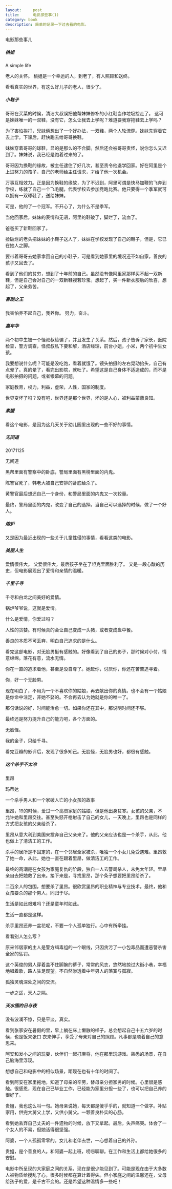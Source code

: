 ```yaml
---
layout:     post
title:      电影那些事(1)
category: book
description: 简单的记录一下过去看的电影。
---
```


电影那些事儿

##### 桃姐
A simple life 

老人的关怀。
桃姐是一个幸运的人，到老了，有人照顾和送终。

看看真实的世界，有这么好儿子的老人，很少了。

##### 小鞋子

哥哥在买菜的时候，清洁大叔误把他帮妹妹修补的小红鞋当作垃圾捡走了。
这可是妹妹唯一的一双鞋，没有它，怎么让我去上学呢？难道要我穿拖鞋去上学吗？

为了害怕挨打，兄妹俩想出了一个好办法，一双鞋，两个人轮流穿。妹妹先穿着它去上学。下课后，赶快跑去给哥哥换鞋。

妹妹穿着哥哥的球鞋，显的是那么的不合脚。然后还会被哥哥责怪，说你怎么又迟到了。妹妹说，我已经是跑着过来的了。

哥哥因为换鞋的缘故，被主任逮住了好几次，甚至责令他退学回家。好在阿里是个上进努力的孩子，自己的老师给主任请求，才给了他一次机会。

万事互相效力。正是因为换鞋的缘故，为了不迟到，阿里可谓是快马加鞭的飞奔到学校，练就了自己一个飞毛腿，代表学校去参加竞跑比赛。他只要得一个季军就可以拥有一双球鞋了，送给妹妹。

可是，他的了一个冠军。不开心了，为什么不是季军。

当他回家后，妹妹的表情和无语，阿里的鞋破了，脚烂了，流血了。

爸爸买了新鞋回家了。

捡破烂的老头把妹妹的小鞋子送人了，妹妹在学校发现了自己的鞋子，但是，它已在她人之脚。

要带着哥哥去她家拿回自己的小鞋子，可是看到她家里的境况还不如自家，善良的孩子又回去了。

看到了他们的贫穷，想到了十年前的自己。虽然没有像阿里家那样买不起一双新鞋，但是自己会对自己的一双新鞋视若珍宝。想起了，买一件新衣服后的欣喜，想起了，父亲劳苦。

##### 喜剧之王

我害怕养不起自己，我养你。
努力，奋斗。

##### 嘉年华

两个初中生被一个怪叔叔给骗了，并且发生了关系。然后，孩子告诉了家长，医院检查，警方调查，怪叔叔私下要和解，酒店经理，前台小姐，小米，两个初中生女孩。

我要想说什么呢？可能是没吃饱，看着就饿了。镜头拍摄的左右晃动抬头，自己有点晕了。真的晕了，看完出影院，就吐了。希望这是自己身体不适造成的，而不是电影拍摄的问题，或者银幕的问题。

家庭教育，权力，利益，虚荣，人性，国家的制度。

世界变坏了吗？没有吧，世界还是那个世界，坏的是人心，被利益蒙蔽良知。

##### 素媛

看这个电影，是因为这几天关于幼儿园里出现的一些不好的事情。


##### 无间道
20171125

无间道

黑帮里面有警察中的卧底，警局里面有黑榜里面的内鬼。

陈警官死了，韩老大被自己安排的卧底给杀了。

黄警官最后想还自己一个身份，和警局里面的内鬼又一次较量。

最终，警局里面的内鬼，改变了自己的选择。当自己可以选择的时候，做了一个好人。

##### 熔炉

又是因为最近出现的一些关于儿童性侵的事情，看看这类的电影。


##### 美丽人生

爱情很伟大。
父爱很伟大，最后孩子坐在了坦克里面胜利了。
又是一段心酸的历史，但电影展现出了爱情和亲情的温暖。


##### 千里千寻

千寻和白龙之间美好的爱情。

锅炉爷爷说，这就是爱情。

什么是爱情，你爱过吗？

人性的贪婪。有时候真的会让自己变成一头猪，或者变成盘中餐。

善良的本质不可丢弃，明白自己追求的是什么。

看完这部电影，对无脸男挺有感触的。好像看到了自己的影子，那时候对小付，情意绵绵。落花有意，流水无情。

你在一直的追求着他，甚至是没自尊了。她赶你，讨厌你，你还在苦苦追寻着。

你，好一个无脸男。

现在明白了，不用为一个不喜欢你的姑娘，再去献出你的真情。也不会有一个姑娘是你命中注定，非她不娶的。不会再去认为她就是你的唯一了。

那句话说的好，时间能治愈一切。如果你还在其中，那说明时间还不够。

最终还是努力提升自己的能力吧，各个方面的。

无脸怪。

我的金子，只给千寻。

看完豆瓣的影评后，发现了很多知己。无脸怪，无脸男也好，都很有感触。

##### 这个杀手不太冷

里昂

玛蒂达

一个杀手男人和一个家破人亡的小女孩的故事

里昂，19的时候，爱过一个高贵家庭的姑娘，但是他出身贫寒。女孩的父亲，不允许她和里昂交往。甚至失怒开枪射击了自己的女儿，一天晚上，里昂也是同样的方式把女孩的父亲给杀了。

里昂从意大利到美国来投奔自己父亲来了。他的父亲应该也是一个杀手，从此，他也做上了清洁工的工作。

杀手的居所是不固定的，在一个邻居全家被杀，唯独一个小女儿免受遇难。里昂救了她一命，从此，她也一直在跟着里昂，做清洁工的工作。

最终的高潮是在女孩为家庭复仇的阶段，独自一人去警局杀人，未免太年轻。里昂亲自去把她救了出来。接下来是，寻找里昂，那个条子想要把里昂给杀了。

二百余人的包围，想要杀了里昂。很欣赏里昂的职业精神与专业技术。最终，他和女孩要杀的那个男人，同归于尽。

生活是如此艰难吗？还是童年时如此。

生活一直都是这样。

杀手里昂还养一盆花呢，不要一个人孤单独行。心中有所牵挂。


看看别人怎么写？

原来邻居家的主人是警方缉毒组的一个眼线，只因贪污了一小包毒品而遭恶警杀害全家的惩罚。

这个英俊的男人穿着盖不住脚腕的裤子，常常的风衣，悠然地掠过大街小巷，幸福地唱着歌，路人驻足观望。不自然渗透着中年男人的落寞与孤寂。

孤独灵魂深处之间的交流。

一步之遥，天人之隔。

##### 天水围的日与夜

没有波澜不惊，只是平淡，真实。

看到张家安在暑假的里，早上躺在床上懒散的样子。总会想起自己十五六岁的时候，也是饭来张口 衣来伸手，享受了母亲对自己的照顾。凡事都是顺着自己的意思来。

阿安和发小之间的玩耍，伙伴们一起打麻将，他在那里玩游戏。熟悉的场景，在自己脑海里浮现。

想想自己和电影中的相似场景，距现在也有十年的时间了。

看到阿安在家里拖地，知道了母亲的辛劳，替母亲分担家务的时候。心里很是感触。很感恩，现在自己已毕业工作，已经能为家里分担一些了，也可以把自己养的很好了。

贵姐，我也这么叫一句。她母亲说她，每天都是傻乎乎的，就知道一个做字。补贴家用，供完大舅父上学，又供小舅父。一颗善良朴实的心肠。

看到她丢弃自己丈夫的一件遗物的时候，放下又拿起。最后，失声痛哭。体会了一个女人的不易，但她活得很坚强。

阿婆，一个人孤孤零零的。女儿和老伴去世，一心想着自己的外孙。

贵姐，是个善良的人。和阿婆一起上班，唠唠聊聊。在工作和生活上都给她很多的安慰。

电影中所呈现的大家庭之间的关系，现在是很少能见到了。可能是现在由于大多数人被物质给搅乱了心，很多时候都在算计着得失。但小家庭之间的温馨还在，父母给孩子的爱，是千古不变的。还是希望这种温情多一些吧！









